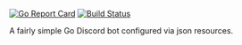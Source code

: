 [![Go Report Card](https://goreportcard.com/badge/github.com/mjhehn/semi-decent-bot)](https://goreportcard.com/report/github.com/mjhehn/semi-decent-bot) [![Build Status](https://travis-ci.org/mjhehn/gosdbot.svg?branch=master)](https://travis-ci.org/mjhehn/gosdbot)

A fairly simple Go Discord bot configured via json resources.
